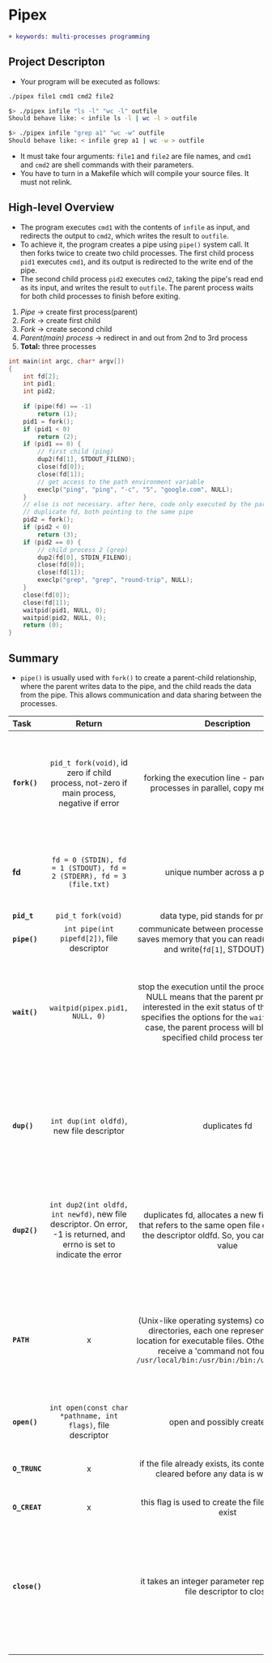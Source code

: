 # Pipex
```diff
+ keywords: multi-processes programming
```

## Project Descripton

- Your program will be executed as follows:
```bash
./pipex file1 cmd1 cmd2 file2

$> ./pipex infile "ls -l" "wc -l" outfile
Should behave like: < infile ls -l | wc -l > outfile

$> ./pipex infile "grep a1" "wc -w" outfile
Should behave like: < infile grep a1 | wc -w > outfile
```
- It must take four arguments: `file1` and `file2` are file names, and `cmd1` and `cmd2` are shell commands with their parameters.
- You have to turn in a Makefile which will compile your source files. It must not relink.

## High-level Overview

- The program executes `cmd1` with the contents of `infile` as input, and redirects the output to `cmd2`, which writes the result to `outfile`.
- To achieve it, the program creates a pipe using `pipe()` system call. It then forks twice to create two child processes. The first child process `pid1` executes `cmd1`, and its output is redirected to the write end of the pipe.
- The second child process `pid2` executes `cmd2`, taking the pipe's read end as its input, and writes the result to `outfile`. The parent process waits for both child processes to finish before exiting.

1. _Pipe_ -> create first process(parent)
2. _Fork_ -> create first child
3. _Fork_ -> create second child
4. _Parent(main) process_ -> redirect in and out from 2nd to 3rd process
5. **Total:** three processes

```c
int	main(int argc, char* argv[])
{
	int fd[2];
	int pid1;
	int pid2;
	
	if (pipe(fd) == -1)
		return (1);
	pid1 = fork();
	if (pid1 < 0)
		return (2);
	if (pid1 == 0) {
		// first child (ping)
		dup2(fd[1], STDOUT_FILENO);
		close(fd[0]);
		close(fd[1]);
		// get access to the path environment variable
		execlp("ping", "ping", "-c", "5", "google.com", NULL);
	}
	// else is not necessary. after here, code only executed by the parent
	// duplicate fd, both pointing to the same pipe
	pid2 = fork();
	if (pid2 < 0)
		return (3);
	if (pid2 == 0) {
		// child process 2 (grep)
		dup2(fd[0], STDIN_FILENO);
		close(fd[0]);
		close(fd[1]);
		execlp("grep", "grep", "round-trip", NULL);
	}
	close(fd[0]);
	close(fd[1]);
	waitpid(pid1, NULL, 0);
	waitpid(pid2, NULL, 0);
	return (0);
}
```

## Summary

- `pipe()` is usually used with `fork()` to create a parent-child relationship, where the parent writes data to the pipe, and the child reads the data from the pipe. This allows communication and data sharing between the processes.

| Task |  Return  | Description | Why |
|:----|:-----:|:--------:|--------:|
| **`fork()`** | `pid_t fork(void)`, id zero if child process, not-zero if main process, negative if error | forking the execution line - parent and child processes in parallel, copy memory over | After its call, the parent and child processes are independent and can execute different code paths |
| **fd** | `fd = 0 (STDIN), fd = 1 (STDOUT), fd = 2 (STDERR), fd = 3 (file.txt)` | unique number across a process | key to a input/output resource, maintained by OS process's table |
| **`pid_t`** | `pid_t fork(void)` | data type, pid stands for process id | x |
| **`pipe()`** | `int pipe(int pipefd[2])`, file descriptor | communicate between processes, 'buffer' that saves memory that you can read(`fd[0]`, STDIN) and write(`fd[1]`, STDOUT) from it |  |
| **`wait()`**  | `waitpid(pipex.pid1, NULL, 0)` | stop the execution until the process is finished. NULL means that the parent process is not interested in the exit status of the child. Zero specifies the options for the `waitpid()`, in this case, the parent process will block until the specified child process terminates | parent process waits for the first child process `pipex.pid1` to finish its execution before proceeding further |
| **`dup()`** | `int dup(int oldfd)`, new file descriptor | duplicates fd | you can have two file descriptors pointing to the same file, but here isn't possible to set the new fd value |
| **`dup2()`** | `int dup2(int oldfd, int newfd)`, new file descriptor. On error, -1 is returned, and errno is set to indicate the error | duplicates fd, allocates a new file descriptor that refers to the same open file description as the descriptor oldfd. So, you can set the new value | if file descriptor newfd was previously open, it is closed before being reused |
|**`PATH`** | x | (Unix-like operating systems) contains a list of directories, each one represents a search location for executable files. Otherwise, you will receive a 'command not found' error `/usr/local/bin:/usr/bin:/bin:/usr/sbin:/sbin` | flexible and convenient way to execute commands without needing to know the exact location of the executable |
| **`open()`** | `int open(const char *pathname, int flags)`, file descriptor | open and possibly create a file | |
| **`O_TRUNC`** | x | if the file already exists, its contents should be cleared before any data is written to it | ensure that the output file starts with a clean slate | 
| **`O_CREAT`** | x | this flag is used to create the file if it does not exist | |
| **`close()`** | | it takes an integer parameter representing the file descriptor to close | it is standard that you need to close one of the processes of the pipe, e.g.if you write, close the read end and vice-versa |
